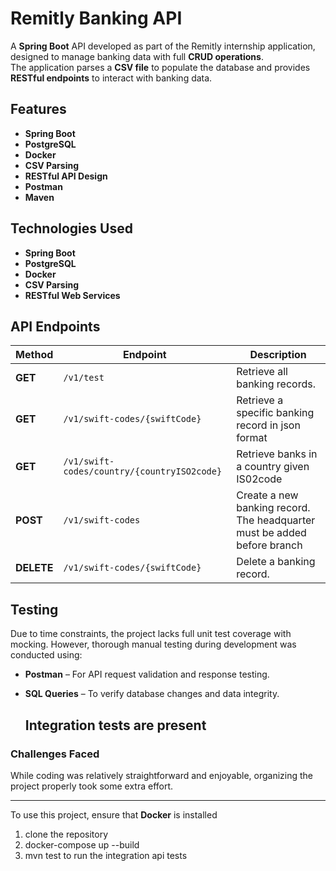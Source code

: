 # Remitly Banking API  

A **Spring Boot** API developed as part of the Remitly internship application, designed to manage banking data with full **CRUD operations**.  
The application parses a **CSV file** to populate the database and provides **RESTful endpoints** to interact with banking data.  

## Features  

- **Spring Boot**  
- **PostgreSQL** 
- **Docker** 
- **CSV Parsing** 
- **RESTful API Design**
- **Postman**
- **Maven**
  
## Technologies Used  

- **Spring Boot** 
- **PostgreSQL**   
- **Docker**   
- **CSV Parsing**   
- **RESTful Web Services**   

## API Endpoints  

| Method   | Endpoint                        | Description                                 |
|----------|---------------------------------|---------------------------------------------|
| **GET**  | `/v1/test`              | Retrieve all banking records.              |
| **GET**  | `/v1/swift-codes/{swiftCode}`  | Retrieve a specific banking record in json format     |
| **GET**  | `/v1/swift-codes/country/{countryISO2code}`  | Retrieve banks in a country given IS02code   |
| **POST** | `/v1/swift-codes`              | Create a new banking record. The headquarter must be added before branch              |
| **DELETE** | `/v1/swift-codes/{swiftCode}` | Delete a banking record.                   |

## Testing  

Due to time constraints, the project lacks full unit test coverage with mocking. However, thorough manual testing during development was conducted using:  
- **Postman** – For API request validation and response testing.  
- **SQL Queries** – To verify database changes and data integrity.

  ## Integration tests are present


### Challenges Faced  

While coding was relatively straightforward and enjoyable, organizing the project properly took some extra effort.  

---

To use this project, ensure that **Docker** is installed
1. clone the repository
2. docker-compose up --build
3. mvn test to run the integration api tests

